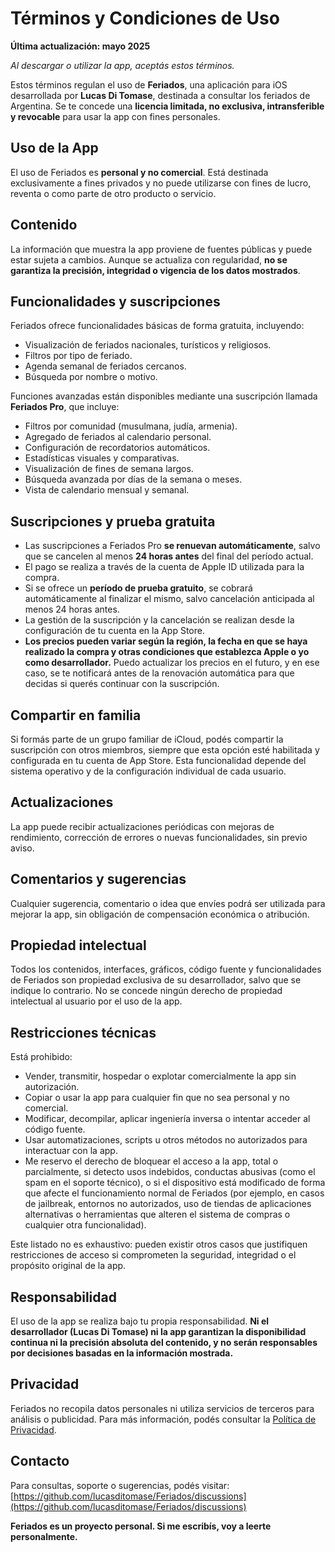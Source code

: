 # Términos y Condiciones de Uso

**Última actualización: mayo 2025**

*Al descargar o utilizar la app, aceptás estos términos.*

Estos términos regulan el uso de **Feriados**, una aplicación para iOS desarrollada por **Lucas Di Tomase**, destinada a consultar los feriados de Argentina. Se te concede una **licencia limitada, no exclusiva, intransferible y revocable** para usar la app con fines personales.

## Uso de la App

El uso de Feriados es **personal y no comercial**. Está destinada exclusivamente a fines privados y no puede utilizarse con fines de lucro, reventa o como parte de otro producto o servicio.

## Contenido

La información que muestra la app proviene de fuentes públicas y puede estar sujeta a cambios. Aunque se actualiza con regularidad, **no se garantiza la precisión, integridad o vigencia de los datos mostrados**.

## Funcionalidades y suscripciones

Feriados ofrece funcionalidades básicas de forma gratuita, incluyendo:

- Visualización de feriados nacionales, turísticos y religiosos.
- Filtros por tipo de feriado.
- Agenda semanal de feriados cercanos.
- Búsqueda por nombre o motivo.

Funciones avanzadas están disponibles mediante una suscripción llamada **Feriados Pro**, que incluye:

- Filtros por comunidad (musulmana, judía, armenia).
- Agregado de feriados al calendario personal.
- Configuración de recordatorios automáticos.
- Estadísticas visuales y comparativas.
- Visualización de fines de semana largos.
- Búsqueda avanzada por días de la semana o meses.
- Vista de calendario mensual y semanal.

## Suscripciones y prueba gratuita

- Las suscripciones a Feriados Pro **se renuevan automáticamente**, salvo que se cancelen al menos **24 horas antes** del final del período actual.
- El pago se realiza a través de la cuenta de Apple ID utilizada para la compra.
- Si se ofrece un **período de prueba gratuito**, se cobrará automáticamente al finalizar el mismo, salvo cancelación anticipada al menos 24 horas antes.
- La gestión de la suscripción y la cancelación se realizan desde la configuración de tu cuenta en la App Store.
- **Los precios pueden variar según la región, la fecha en que se haya realizado la compra y otras condiciones que establezca Apple o yo como desarrollador.** Puedo actualizar los precios en el futuro, y en ese caso, se te notificará antes de la renovación automática para que decidas si querés continuar con la suscripción.

## Compartir en familia

Si formás parte de un grupo familiar de iCloud, podés compartir la suscripción con otros miembros, siempre que esta opción esté habilitada y configurada en tu cuenta de App Store. Esta funcionalidad depende del sistema operativo y de la configuración individual de cada usuario.

## Actualizaciones

La app puede recibir actualizaciones periódicas con mejoras de rendimiento, corrección de errores o nuevas funcionalidades, sin previo aviso.

## Comentarios y sugerencias

Cualquier sugerencia, comentario o idea que envíes podrá ser utilizada para mejorar la app, sin obligación de compensación económica o atribución.

## Propiedad intelectual

Todos los contenidos, interfaces, gráficos, código fuente y funcionalidades de Feriados son propiedad exclusiva de su desarrollador, salvo que se indique lo contrario. No se concede ningún derecho de propiedad intelectual al usuario por el uso de la app.

## Restricciones técnicas

Está prohibido:

- Vender, transmitir, hospedar o explotar comercialmente la app sin autorización.
- Copiar o usar la app para cualquier fin que no sea personal y no comercial.
- Modificar, decompilar, aplicar ingeniería inversa o intentar acceder al código fuente.
- Usar automatizaciones, scripts u otros métodos no autorizados para interactuar con la app.
- Me reservo el derecho de bloquear el acceso a la app, total o parcialmente, si detecto usos indebidos, conductas abusivas (como el spam en el soporte técnico), o si el dispositivo está modificado de forma que afecte el funcionamiento normal de Feriados (por ejemplo, en casos de jailbreak, entornos no autorizados, uso de tiendas de aplicaciones alternativas o herramientas que alteren el sistema de compras o cualquier otra funcionalidad).

Este listado no es exhaustivo: pueden existir otros casos que justifiquen restricciones de acceso si comprometen la seguridad, integridad o el propósito original de la app.

## Responsabilidad

El uso de la app se realiza bajo tu propia responsabilidad. **Ni el desarrollador (Lucas Di Tomase) ni la app garantizan la disponibilidad continua ni la precisión absoluta del contenido, y no serán responsables por decisiones basadas en la información mostrada.**

## Privacidad

Feriados no recopila datos personales ni utiliza servicios de terceros para análisis o publicidad. Para más información, podés consultar la [Política de Privacidad](https://github.com/lucasditomase/Feriados/blob/main/politica-de-privacidad.md).

## Contacto

Para consultas, soporte o sugerencias, podés visitar: [https://github.com/lucasditomase/Feriados/discussions](https://github.com/lucasditomase/Feriados/discussions)

**Feriados es un proyecto personal. Si me escribís, voy a leerte personalmente.**
